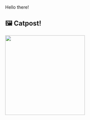 Hello there!



## 🖼️ Catpost!

<sub>
    <img src="https://cdn2.thecatapi.com/images.jpg" height="256">
</sub>

